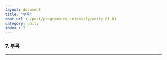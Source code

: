 ```yaml
---
layout: document
title: "부록"
root_url : /post/programming_intensify/unity_01_01
category: unity
index : 7
---
```


### **7. 부록**
<hr/>